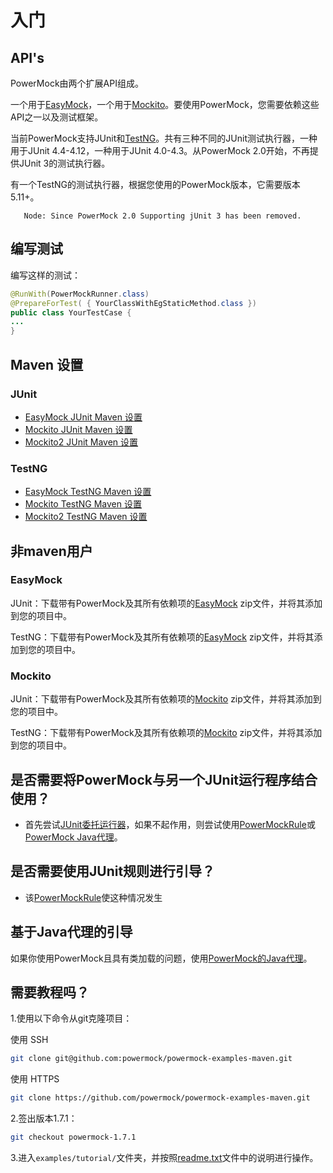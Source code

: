 # 入门

## API's ##
PowerMock由两个扩展API组成。

一个用于[EasyMock](EasyMock)，一个用于[Mockito](Mockito)。要使用PowerMock，您需要依赖这些API之一以及测试框架。

当前PowerMock支持JUnit和[TestNG](TestNG)。共有三种不同的JUnit测试执行器，一种用于JUnit 4.4-4.12，一种用于JUnit 4.0-4.3。从PowerMock 2.0开始，不再提供JUnit 3的测试执行器。

有一个TestNG的测试执行器，根据您使用的PowerMock版本，它需要版本5.11+。

```
   Node: Since PowerMock 2.0 Supporting jUnit 3 has been removed.
```

## 编写测试 ##

编写这样的测试：

```java
@RunWith(PowerMockRunner.class)
@PrepareForTest( { YourClassWithEgStaticMethod.class })
public class YourTestCase {
...
}
```

## Maven 设置 ##

### JUnit ###
  * [EasyMock JUnit Maven 设置](EasyMock-Maven)
  * [Mockito JUnit Maven 设置](Mockito-Maven)
  * [Mockito2 JUnit Maven 设置](Mockito-2-Maven)

### TestNG ###
  * [EasyMock TestNG Maven 设置](EasyMock-Maven)
  * [Mockito TestNG Maven 设置](Mockito-Maven#testng)
  * [Mockito2 TestNG Maven 设置](Mockito-2-Maven#testng)

## 非maven用户 ##

### EasyMock

JUnit：下载带有PowerMock及其所有依赖项的[EasyMock](https://dl.bintray.com/powermock/generic/distributions/powermock-easymock-junit-2.0.2.zip) zip文件，并将其添加到您的项目中。

TestNG：下载带有PowerMock及其所有依赖项的[EasyMock](https://dl.bintray.com/powermock/generic/distributions/powermock-easymock-testng-2.0.2.zip) zip文件，并将其添加到您的项目中。

### Mockito

JUnit：下载带有PowerMock及其所有依赖项的[Mockito](https://dl.bintray.com/powermock/generic/distributions/powermock-mockito2-junit-2.0.2.zip) zip文件，并将其添加到您的项目中。

TestNG：下载带有PowerMock及其所有依赖项的[Mockito](https://dl.bintray.com/powermock/generic/distributions/powermock-mockito2-testng-2.0.2.zip) zip文件，并将其添加到您的项目中。



## 是否需要将PowerMock与另一个JUnit运行程序结合使用？

  * 首先尝试[JUnit委托运行器](JUnit_Delegating_Runner)，如果不起作用，则尝试使用[PowerMockRule](PowerMockRule)或[PowerMock Java代理](PowerMockAgent)。

## 是否需要使用JUnit规则进行引导？

  * 该[PowerMockRule](PowerMockRule)使这种情况发生

## 基于Java代理的引导

如果你使用PowerMock且具有类加载的问题，使用[PowerMock的Java代理](PowerMockAgent)。

## 需要教程吗？

1.使用以下命令从git克隆项目：

 使用 SSH
  ```bash
  git clone git@github.com:powermock/powermock-examples-maven.git
  ```

 使用 HTTPS
  ```bash
  git clone https://github.com/powermock/powermock-examples-maven.git
  ```

2.签出版本1.7.1：

  ```bash
  git checkout powermock-1.7.1
  ```

3.进入`examples/tutorial/`文件夹，并按照[readme.txt](https://raw.githubusercontent.com/powermock/powermock-examples-maven/powermock-1.7.1/examples/tutorial/readme.txt)文件中的说明进行操作。